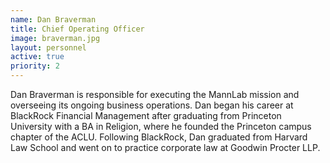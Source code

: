 ```yaml
---
name: Dan Braverman
title: Chief Operating Officer
image: braverman.jpg
layout: personnel
active: true
priority: 2
---
```

Dan Braverman is responsible for executing the MannLab mission and overseeing its ongoing business operations. Dan began his career at BlackRock Financial Management after graduating from Princeton University with a BA in Religion, where he founded the Princeton campus chapter of the ACLU. Following BlackRock, Dan graduated from Harvard Law School and went on to practice corporate law at Goodwin Procter LLP.
